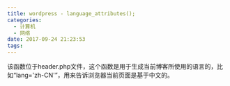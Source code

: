 ```yaml
---
title: wordpress - language_attributes();
categories:
  - 计算机
  - 网络
date: 2017-09-24 21:23:53
tags:
---
```


<?php language_attributes(); ?>该函数位于header.php文件，这个函数是用于生成当前博客所使用的语言的，比如“lang='zh-CN'”，用来告诉浏览器当前页面是基于中文的。